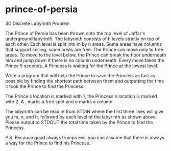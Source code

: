 # prince-of-persia
3D Discrete Labyrinth Problem


The Prince of Persia has been thrown onto the top level of Jaffar's underground labyrinth. The labyrinth consists of h levels strictly on top of each other. Each level is split into m by n areas. Some areas have columns that support ceiling, some areas are free. The Prince can move only to free areas. To move to the level below, the Prince can break the floor underneath him and jump down if there is no column underneath. Every move takes the Prince 5 seconds. A Princess is waiting for the Prince at the lowest level. 

Write a program that will help the Prince to save the Princess as fast as possible by finding the shortest path between them and outputting the time it took the Prince to find the Princess. 

The Prince's location is marked with 1, the Princess's location is marked with 2. A . marks a free spot and o marks a column. 

The labyrinth can be read in from STDIN where the first three lines will give you m, n, and h, followed by each level of the labyrinth as shown above. Please output to STDOUT the total time taken by the Prince to find the Princess. 

P.S. Because good always trumps evil, you can assume that there is always a way for the Prince to find his Princess. 
